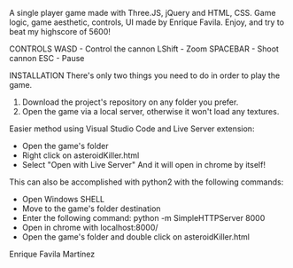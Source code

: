 A single player game made with Three.JS, jQuery and HTML, CSS.
Game logic, game aesthetic, controls, UI made by Enrique Favila.
Enjoy, and try to beat my highscore of 5600!

CONTROLS
WASD - Control the cannon
LShift - Zoom 
SPACEBAR - Shoot cannon
ESC - Pause


INSTALLATION
There's only two things you need to do in order to play the game.
1. Download the project's repository on any folder you prefer.
2. Open the game via a local server, otherwise it won't load any textures. 

Easier method using Visual Studio Code and Live Server extension:
- Open the game's folder
- Right click on asteroidKiller.html
- Select "Open with Live Server"
And it will open in chrome by itself!

This can also be accomplished with python2 with the following commands:
- Open Windows SHELL
- Move to the game's folder destination
- Enter the following command: python -m SimpleHTTPServer 8000
- Open in chrome with localhost:8000/
- Open the game's folder and double click on asteroidKiller.html

Enrique Favila Martínez

